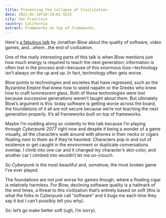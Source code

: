 ```yaml
---
title: Preventing the Collapse of Civilization
date: 2021-01-10T18:19:01.925Z
city: San Francisco
country: California
extract: Frameworks on top of frameworks.
---
```

Here's [a fabulous talk](https://youtu.be/ZSRHeXYDLko) by Jonathan Blow about the quality of software, video games, and..._ahem_...the end of civilization. 

One of the really interesting parts of this talk is when Blow mentions just how much energy is required to teach the next generation; information is often lost in the process and—because of this enormous loss—technology isn’t always on the up and up. In fact, technology often gets worse.

Blow points to technologies and societies that have regressed, such as the Byzantine Empire that knew how to wield napalm or the Greeks who knew how to craft luminescent glass. Both of those technologies were lost because successive generations weren’t taught about them. But ultimately Blow’s argument is this: today software is getting worse across the board, the foundations of it all are not secure because we’re not teaching the next generation properly. It’s all frameworks built on top of frameworks.

Maybe I’m nodding along so violently to this talk because I’m playing through _Cyberpunk 2077_ right now and despite it being a wonder of a game visually, all the characters walk around with phones in their necks or cigars floating next to them as if they’re haunted. Characters pop in and out of existence or get caught in the environment or duplicate conversations overlap. I climb into one car and it changed my character’s skin color, and another car I climbed into wouldn’t let me un-crouch. 

So _Cyberpunk_ is the most beautiful and, somehow, the most broken game I’ve ever played. 

The foundations are not just worse for games though, where a floating cigar is relatively harmless. For Blow, declining software quality is a hallmark of the end times, a threat to this civilization that’s entirely based on soft (this is what the folks in Cyberpunk call “software” and it bugs me each time they say it but I can’t possibly tell you why).

So: let’s go make better soft (ugh, I’m sorry). 